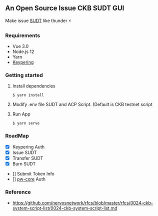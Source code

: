 ## An Open Source Issue CKB SUDT GUI

Make issue [SUDT](https://github.com/nervosnetwork/rfcs/blob/master/rfcs/0025-simple-udt/0025-simple-udt.md) like thunder ⚡️

### Requirements
- Vue 3.0
- Node.js 12
- Yarn
- [Keypering](https://github.com/nervosnetwork/keypering)

### Getting started

1. Install dependencies

    ```$ yarn install```

2. Modify .env file SUDT and ACP Script. (Default is CKB testnet script

3. Run App

    ```$ yarn serve```

### RoadMap
 - [x] Keypering Auth
 - [x] Issue SUDT
 - [x] Transfer SUDT
 - [x] Burn SUDT
 - [] Submit Token Info
 - [] [pw-core](https://github.com/lay2dev/pw-core) Auth

### Reference

- https://github.com/nervosnetwork/rfcs/blob/master/rfcs/0024-ckb-system-script-list/0024-ckb-system-script-list.md